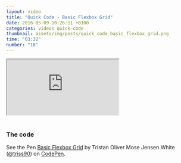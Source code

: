 ```yaml
---
layout: video
title: "Quick Code - Basic Flexbox Grid"
date: 2016-05-09 10:26:11 +0100
categories: videos quick-code
thumbnail: assets/img/posts/quick_code_basic_flexbox_grid.png
time: "03:32"
number: "18"
---
```


<div class="responsive-video">
   <iframe src="https://www.youtube.com/embed/gy6WKhMLNIA"></iframe>
</div>

<br>

### The code

<p data-height="268" data-theme-id="16012" data-slug-hash="eZWagq" data-default-tab="result" data-user="triss90" class="codepen">See the Pen <a href="https://codepen.io/triss90/pen/eZWagq/">Basic Flexbox Grid</a> by Tristan Oliver Mose Jensen White (<a href="http://codepen.io/triss90">@triss90</a>) on <a href="http://codepen.io">CodePen</a>.</p>
<script async src="//assets.codepen.io/assets/embed/ei.js"></script>
